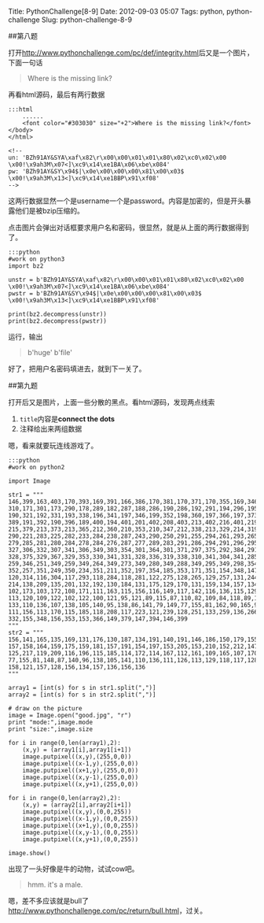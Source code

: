 Title: PythonChallenge[8-9]
Date: 2012-09-03 05:07
Tags: python, python-challenge
Slug: python-challenge-8-9

##第八题

打开<http://www.pythonchallenge.com/pc/def/integrity.html>后又是一个图片，下面一句话

> Where is the missing link?

再看html源码，最后有两行数据

    :::html
        ......
        <font color="#303030" size="+2">Where is the missing link?</font>
    </body>
    </html>

    <!--
    un: 'BZh91AY&SYA\xaf\x82\r\x00\x00\x01\x01\x80\x02\xc0\x02\x00 \x00!\x9ah3M\x07<]\xc9\x14\xe1BA\x06\xbe\x084'
    pw: 'BZh91AY&SY\x94$|\x0e\x00\x00\x00\x81\x00\x03$ \x00!\x9ah3M\x13<]\xc9\x14\xe1BBP\x91\xf08'
    -->

这两行数据显然一个是username一个是password。内容是加密的，但是开头暴露他们是被bzip压缩的。

点击图片会弹出对话框要求用户名和密码，很显然，就是从上面的两行数据得到了。

    :::python
    #work on python3
    import bz2

    unstr = b'BZh91AY&SYA\xaf\x82\r\x00\x00\x01\x01\x80\x02\xc0\x02\x00 \x00!\x9ah3M\x07<]\xc9\x14\xe1BA\x06\xbe\x084'
    pwstr = b'BZh91AY&SY\x94$|\x0e\x00\x00\x00\x81\x00\x03$ \x00!\x9ah3M\x13<]\xc9\x14\xe1BBP\x91\xf08'

    print(bz2.decompress(unstr))
    print(bz2.decompress(pwstr))

运行，输出
> b'huge'
> b'file'

好了，把用户名密码填进去，就到下一关了。

##第九题

打开后又是图片，上面一些分散的黑点。看html源码，发现两点线索
1. `title`内容是**connect the dots**
2. 注释给出来两组数据

嗯，看来就要玩连线游戏了。

    :::python
    #work on python2

    import Image

    str1 = """
    146,399,163,403,170,393,169,391,166,386,170,381,170,371,170,355,169,346,167,335,170,329,170,320,170,
    310,171,301,173,290,178,289,182,287,188,286,190,286,192,291,194,296,195,305,194,307,191,312,190,316,
    190,321,192,331,193,338,196,341,197,346,199,352,198,360,197,366,197,373,196,380,197,383,196,387,192,
    389,191,392,190,396,189,400,194,401,201,402,208,403,213,402,216,401,219,397,219,393,216,390,215,385,
    215,379,213,373,213,365,212,360,210,353,210,347,212,338,213,329,214,319,215,311,215,306,216,296,218,
    290,221,283,225,282,233,284,238,287,243,290,250,291,255,294,261,293,265,291,271,291,273,289,278,287,
    279,285,281,280,284,278,284,276,287,277,289,283,291,286,294,291,296,295,299,300,301,304,304,320,305,
    327,306,332,307,341,306,349,303,354,301,364,301,371,297,375,292,384,291,386,302,393,324,391,333,387,
    328,375,329,367,329,353,330,341,331,328,336,319,338,310,341,304,341,285,341,278,343,269,344,262,346,
    259,346,251,349,259,349,264,349,273,349,280,349,288,349,295,349,298,354,293,356,286,354,279,352,268,
    352,257,351,249,350,234,351,211,352,197,354,185,353,171,351,154,348,147,342,137,339,132,330,122,327,
    120,314,116,304,117,293,118,284,118,281,122,275,128,265,129,257,131,244,133,239,134,228,136,221,137,
    214,138,209,135,201,132,192,130,184,131,175,129,170,131,159,134,157,134,160,130,170,125,176,114,176,
    102,173,103,172,108,171,111,163,115,156,116,149,117,142,116,136,115,129,115,124,115,120,115,115,117,
    113,120,109,122,102,122,100,121,95,121,89,115,87,110,82,109,84,118,89,123,93,129,100,130,108,132,110,
    133,110,136,107,138,105,140,95,138,86,141,79,149,77,155,81,162,90,165,97,167,99,171,109,171,107,161,
    111,156,113,170,115,185,118,208,117,223,121,239,128,251,133,259,136,266,139,276,143,290,148,310,151,
    332,155,348,156,353,153,366,149,379,147,394,146,399
    """
    str2 = """
    156,141,165,135,169,131,176,130,187,134,191,140,191,146,186,150,179,155,175,157,168,157,163,157,159,
    157,158,164,159,175,159,181,157,191,154,197,153,205,153,210,152,212,147,215,146,218,143,220,132,220,
    125,217,119,209,116,196,115,185,114,172,114,167,112,161,109,165,107,170,99,171,97,167,89,164,81,162,
    77,155,81,148,87,140,96,138,105,141,110,136,111,126,113,129,118,117,128,114,137,115,146,114,155,115,
    158,121,157,128,156,134,157,136,156,136
    """

    array1 = [int(s) for s in str1.split(",")]
    array2 = [int(s) for s in str2.split(",")]

    # draw on the picture
    image = Image.open("good.jpg", "r")
    print "mode:",image.mode
    print "size:",image.size

    for i in range(0,len(array1),2):
        (x,y) = (array1[i],array1[i+1])
        image.putpixel((x,y),(255,0,0))
        image.putpixel((x-1,y),(255,0,0))
        image.putpixel((x+1,y),(255,0,0))
        image.putpixel((x,y-1),(255,0,0))
        image.putpixel((x,y+1),(255,0,0))

    for i in range(0,len(array2),2):
        (x,y) = (array2[i],array2[i+1])
        image.putpixel((x,y),(0,0,255))
        image.putpixel((x-1,y),(0,0,255))
        image.putpixel((x+1,y),(0,0,255))
        image.putpixel((x,y-1),(0,0,255))
        image.putpixel((x,y+1),(0,0,255))

    image.show()

出现了一头好像是牛的动物，试试cow吧。

> hmm. it's a male.

嗯，差不多应该就是bull了<http://www.pythonchallenge.com/pc/return/bull.html>，过关。
